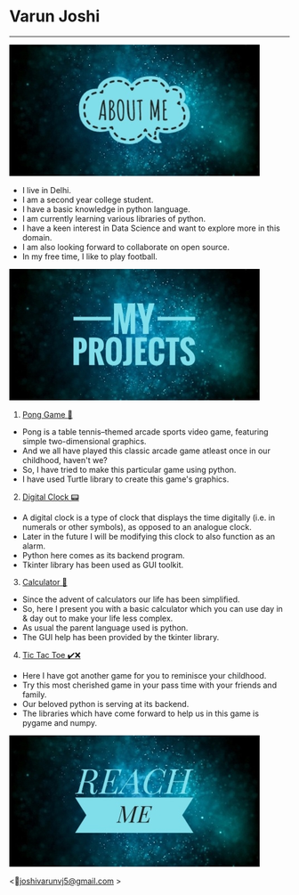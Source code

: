 # Varun Joshi 
---

![](/images/new_aboutme.jpg)


- I live in Delhi.
- I am a second year college student.
- I have a basic knowledge in python language.
- I am currently learning various libraries of python.
- I have a keen interest in Data Science and want to explore more in this domain.
- I am also looking forward to collaborate on open source.
- In my free time, I like to play football.



![](/images/new_myprojects.jpg)

1.  [Pong Game 🏓](https://github.com/Varunvj5/ping-pong-game)

- Pong is a table tennis–themed arcade sports video game, featuring simple two-dimensional graphics.
- And we all have played this classic arcade game atleast once in our childhood, haven't we? 
- So, I have tried to make this particular game using python.
- I have used Turtle library to create this game's graphics.


2.  [Digital Clock 📟](https://github.com/Varunvj5/Digital_Clock)

- A digital clock is a type of clock that displays the time digitally (i.e. in numerals or other symbols), as opposed to an analogue clock. 
- Later in the future I will be modifying this clock to also function as an alarm.
- Python here comes as its backend program.
- Tkinter library has been used as GUI toolkit.


3.  [Calculator 🧮](https://github.com/Varunvj5/calculator)

- Since the advent of calculators our life has been simplified.
- So, here I present you with a basic calculator which you can use day in & day out to make your life less complex.
- As usual the parent language used is python.
- The GUI help has been provided by the tkinter library.


4.  [Tic Tac Toe ✔️❌](https://github.com/Varunvj5/Tic-tac-toe)

- Here I have got another game for you to reminisce your childhood.
- Try this most cherished game in your pass time with your friends and family.
- Our beloved python is serving at its backend.
- The libraries which have come forward to help us in this game is pygame and numpy.



![](/images/new_reachme.jpg)


<📧joshivarunvj5@gmail.com >

